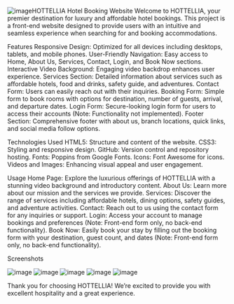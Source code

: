 ![image](https://github.com/user-attachments/assets/2bc59af6-be3a-4bab-991d-173fc2d70693)HOTTELLIA Hotel Booking Website
Welcome to HOTTELLIA, your premier destination for luxury and affordable hotel bookings. This project is a front-end website designed to provide users with an intuitive and seamless experience when searching for and booking accommodations.

Features
Responsive Design: Optimized for all devices including desktops, tablets, and mobile phones.
User-Friendly Navigation: Easy access to Home, About Us, Services, Contact, Login, and Book Now sections.
Interactive Video Background: Engaging video backdrop enhances user experience.
Services Section: Detailed information about services such as affordable hotels, food and drinks, safety guide, and adventures.
Contact Form: Users can easily reach out with their inquiries.
Booking Form: Simple form to book rooms with options for destination, number of guests, arrival, and departure dates.
Login Form: Secure-looking login form for users to access their accounts (Note: Functionality not implemented).
Footer Section: Comprehensive footer with about us, branch locations, quick links, and social media follow options.

Technologies Used
HTML5: Structure and content of the website.
CSS3: Styling and responsive design.
GitHub: Version control and repository hosting.
Fonts: Poppins from Google Fonts.
Icons: Font Awesome for icons.
Videos and Images: Enhancing visual appeal and user engagement.

Usage
Home Page: Explore the luxurious offerings of HOTTELLIA with a stunning video background and introductory content.
About Us: Learn more about our mission and the services we provide.
Services: Discover the range of services including affordable hotels, dining options, safety guides, and adventure activities.
Contact: Reach out to us using the contact form for any inquiries or support.
Login: Access your account to manage bookings and preferences (Note: Front-end form only, no back-end functionality).
Book Now: Easily book your stay by filling out the booking form with your destination, guest count, and dates (Note: Front-end form only, no back-end functionality).

Screenshots

![image](https://github.com/user-attachments/assets/f44e2854-00c1-4b59-822d-d57a1f474682)
![image](https://github.com/user-attachments/assets/1cfc28ef-3fd3-46b9-a984-433da7586398)
![image](https://github.com/user-attachments/assets/ee361cf0-ae5d-43a0-8d96-76364a8c3520)
![image](https://github.com/user-attachments/assets/a3ee1cc1-24c4-41bc-a458-ee341cc81379)
![image](https://github.com/user-attachments/assets/322a9f17-43cb-4cb9-819b-2b2c7f5a4c8c)


Thank you for choosing HOTTELLIA! We’re excited to provide you with excellent hospitality and a great experience.
